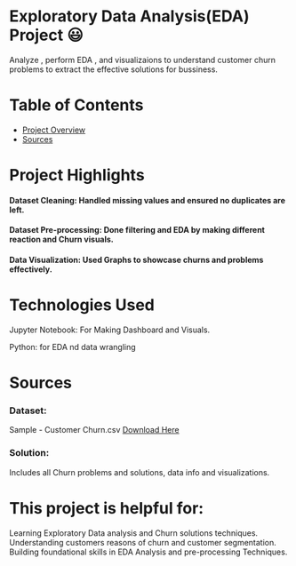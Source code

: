 # Exploratory Data Analysis(EDA) Project 😃
Analyze , perform EDA , and visualizaions to understand customer churn problems to extract the effective solutions for bussiness.


# Table of Contents

- [Project Overview](#Project-Highlights)
- [Sources](#Sources)

# Project Highlights
#### Dataset Cleaning: Handled missing values and ensured no duplicates are left.

#### Dataset Pre-processing: Done filtering and EDA by making different reaction and Churn visuals.

#### Data Visualization: Used Graphs to showcase churns and problems effectively.
# Technologies Used

Jupyter Notebook: For Making Dashboard and Visuals.

Python: for EDA nd data wrangling

# Sources
### Dataset:
Sample -
Customer Churn.csv [Download Here](https://microsoft.com)

### Solution:
Includes all Churn problems and solutions, data info and visualizations.


# This project is helpful for:

Learning Exploratory Data analysis and Churn solutions techniques.
Understanding customers reasons of churn and customer segmentation.
Building foundational skills in EDA Analysis and pre-processing Techniques.
